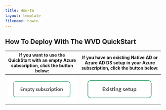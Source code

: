 ```yaml
---
title: How-to
layout: template
filename: howto
---
```


## <b>How To Deploy With The WVD QuickStart</b>

If you want to use the QuickStart with an empty Azure subscription, click the button below:    |  If you have an existing Native AD or Azure AD DS setup in your Azure subscription, click the button below:
:---------------------------------------------------------------------------------------------:|:---------------------------------------------------------------------------------------------:
<a href="howtoEmpty"><img src="images/emptyButton.PNG?raw=true"/></a>                          |  <a href="howtoExisting"><img src="images/existingButton.PNG?raw=true"/></a>
